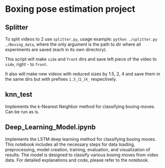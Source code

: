# Boxing pose estimation project




## Splitter

To split videos to 2 use `splitter.py`, usage example: `python ./splitter.py ./Boxing_data`, where the only argument is the path to dir where all experiments are saved (each in its own directory).

This script will make `side` and `front` dirs and save left piece of the video to `side`, right - to `front`.

It also will make new videos with reduced sizes by 1.5, 2, 4 and save them in the same dirs but with prefixes `1.5_`/`2_`/`4_` respectively.

## knn_test
Implements the k-Nearest Neighbor method for classifying boxing moves. Can be run as is.

## Deep_Learning_Model.ipynb
Implements the LSTM deep learning method for classifying boxing moves. This notebook includes all the necessary steps for data loading, preprocessing, model creation, training, evaluation, and visualization of results. The model is designed to classify various boxing moves from video data. For detailed explanations and code, please refer to the notebook.
